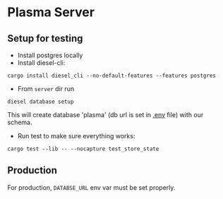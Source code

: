 # Plasma Server

## Setup for testing

- Install postgres locally
- Install diesel-cli:

```cargo install diesel_cli --no-default-features --features postgres```

- From `server` dir run

```diesel database setup```

This will create database 'plasma' (db url is set in [.env](.env) file) with our schema.

- Run test to make sure everything works:

```cargo test --lib -- --nocapture test_store_state```

## Production

For production, `DATABSE_URL` env var must be set properly.
